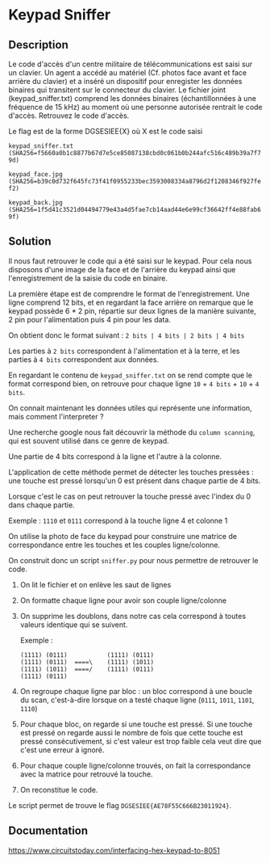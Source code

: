 # Keypad Sniffer

## Description

Le code d'accès d'un centre militaire de télécommunications est saisi sur un clavier. Un agent a accédé au matériel (Cf. photos face avant et face arrière du clavier) et a inséré un dispositif pour enregister les données binaires qui transitent sur le connecteur du clavier. Le fichier joint (keypad_sniffer.txt) comprend les données binaires (échantillonnées à une fréquence de 15 kHz) au moment où une personne autorisée rentrait le code d'accès. Retrouvez le code d'accès.

Le flag est de la forme DGSESIEE{X} où X est le code saisi

`keypad_sniffer.txt (SHA256=f5660a0b1c8877b67d7e5ce85087138cbd0c061b0b244afc516c489b39a7f79d)`

`keypad_face.jpg (SHA256=b39c0d732f645fc73f41f0955233bec3593008334a8796d2f1208346f927fef2)`

`keypad_back.jpg (SHA256=1f5d41c3521d04494779e43a4d5fae7cb14aad44e6e99cf36642ff4e88fab69f)`

## Solution

Il nous faut retrouver le code qui a été saisi sur le keypad. Pour cela nous disposons d'une image de la face et de l'arrière du keypad ainsi que l'enregistrement de la saisie du code en binaire.

La première étape est de comprendre le format de l'enregistrement.
Une ligne comprend 12 bits, et en regardant la face arrière on remarque que le keypad possède 6 * 2 pin, répartie sur deux lignes de la manière suivante, 2 pin pour l'alimentation puis 4 pin pour les data.

On obtient donc le format suivant : `2 bits | 4 bits | 2 bits | 4 bits`

Les parties à `2 bits` correspondent à l'alimentation et à la terre, et les parties à `4 bits` correspondent aux données.

En regardant le contenu de `keypad_sniffer.txt` on se rend compte que le format correspond bien, on retrouve pour chaque ligne `10` + `4 bits` + `10` + `4 bits`.

On connait maintenant les données utiles qui représente une information, mais comment l'interpreter ?

Une recherche google nous fait découvrir la méthode du `column scanning`, qui est souvent utilisé dans ce genre de keypad.

Une partie de 4 bits correspond à la ligne et l'autre à la colonne.

L'application de cette méthode permet de détecter les touches pressées : une touche est pressé lorsqu'un 0 est présent dans chaque partie de 4 bits.

Lorsque c'est le cas on peut retrouver la touche pressé avec l'index du 0 dans chaque partie.

Exemple : `1110` et `0111` correspond à la touche ligne 4 et colonne 1

On utilise la photo de face du keypad pour construire une matrice de correspondance entre les touches et les couples ligne/colonne.

On construit donc un script `sniffer.py` pour nous permettre de retrouver le code.

1. On lit le fichier et on enlève les saut de lignes
2. On formatte chaque ligne pour avoir son couple ligne/colonne
3. On supprime les doublons, dans notre cas cela correspond à toutes valeurs identique qui se suivent.

    Exemple : 
    
    ```
    (1111) (0111)           (1111) (0111)
    (1111) (0111)  ====\    (1111) (1011)       
    (1111) (1011)  ====/    (1111) (0111)
    (1111) (0111)
    ```

4. On regroupe chaque ligne par bloc : un bloc correspond à une boucle du scan, c'est-à-dire lorsque on a testé chaque ligne (`0111`, `1011`, `1101`, `1110`)
5. Pour chaque bloc, on regarde si une touche est pressé. Si une touche est pressé on regarde aussi le nombre de fois que cette touche est pressé consécutivement, si c'est valeur est trop faible cela veut dire que c'est une erreur à ignoré.
6. Pour chaque couple ligne/colonne trouvés, on fait la correspondance avec la matrice pour retrouvé la touche.
7. On reconstitue le code.

Le script permet de trouve le flag `DGSESIEE{AE78F55C666B23011924}`.

## Documentation

https://www.circuitstoday.com/interfacing-hex-keypad-to-8051